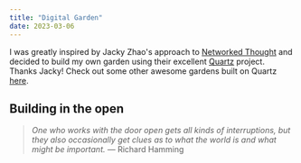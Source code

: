 ```yaml
---
title: "Digital Garden"
date: 2023-03-06
---
```

I was greatly inspired by Jacky Zhao's approach to [Networked Thought](https://jzhao.xyz/posts/networked-thought/) and decided to build my own garden using their excellent [Quartz](https://github.com/jackyzha0/quartz) project. Thanks Jacky! Check out some other awesome gardens built on Quartz [here](https://quartz.jzhao.xyz/notes/showcase/).

## Building in the open

> *One who works with the door open gets all kinds of interruptions, but they also occasionally get clues as to what the world is and what might be important.* — Richard Hamming